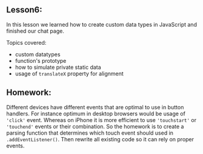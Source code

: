 Lesson6:
--------
In this lesson we learned how to create custom data types in JavaScript and finished our chat page.

Topics covered:
- custom datatypes
- function's prototype
- how to simulate private static data
- usage of `translateX` property for alignment


Homework:
---------
Different devices have different events that are optimal to use in button handlers.
For instance optimum in desktop browsers would be usage of `'click'` event. Whereas on iPhone
it is more efficient to use `'touchstart'` or `'touchend'` events or their combination.
So the homework is to create a parsing function that determines which touch event should used in `.addEventListener()`.
Then rewrite all existing code so it can rely on proper events.
